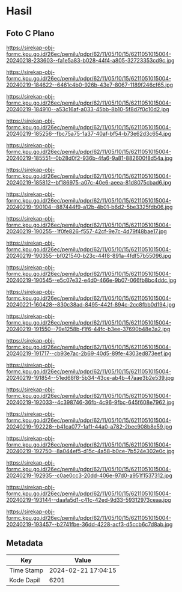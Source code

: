 # Hasil

## Foto C Plano

https://sirekap-obj-formc.kpu.go.id/26ec/pemilu/pdpr/62/11/05/10/15/6211051015004-20240218-233603--fa1e5a83-b028-44f4-a805-32723353cd9c.jpg

https://sirekap-obj-formc.kpu.go.id/26ec/pemilu/pdpr/62/11/05/10/15/6211051015004-20240219-184622--6461c4b0-926b-43e7-8067-1189f246cf65.jpg

https://sirekap-obj-formc.kpu.go.id/26ec/pemilu/pdpr/62/11/05/10/15/6211051015004-20240219-184910--a53c16af-a033-45bb-8b10-5f8d7f0c10d2.jpg

https://sirekap-obj-formc.kpu.go.id/26ec/pemilu/pdpr/62/11/05/10/15/6211051015004-20240219-185256--fbc75a75-1a37-40af-bf54-b73e62d3c654.jpg

https://sirekap-obj-formc.kpu.go.id/26ec/pemilu/pdpr/62/11/05/10/15/6211051015004-20240219-185551--0b28d0f2-936b-4fa6-9a81-882600f8d54a.jpg

https://sirekap-obj-formc.kpu.go.id/26ec/pemilu/pdpr/62/11/05/10/15/6211051015004-20240219-185812--bf186975-a07c-40e6-aeea-81d8075cbad6.jpg

https://sirekap-obj-formc.kpu.go.id/26ec/pemilu/pdpr/62/11/05/10/15/6211051015004-20240219-190104--887444f9-a12b-4b01-b6d2-5be3325fdb06.jpg

https://sirekap-obj-formc.kpu.go.id/26ec/pemilu/pdpr/62/11/05/10/15/6211051015004-20240219-190255--1f0fe826-f557-42cf-9e7c-4d79f48bae17.jpg

https://sirekap-obj-formc.kpu.go.id/26ec/pemilu/pdpr/62/11/05/10/15/6211051015004-20240219-190355--bf021540-b23c-44f8-891a-4fdf57b55096.jpg

https://sirekap-obj-formc.kpu.go.id/26ec/pemilu/pdpr/62/11/05/10/15/6211051015004-20240219-190545--e5c07e32-e4d0-466e-9b07-066fb8bc4ddc.jpg

https://sirekap-obj-formc.kpu.go.id/26ec/pemilu/pdpr/62/11/05/10/15/6211051015004-20240221-160428--830c38ad-8495-442f-894c-2cc8fbb0d194.jpg

https://sirekap-obj-formc.kpu.go.id/26ec/pemilu/pdpr/62/11/05/10/15/6211051015004-20240219-191550--79e1258b-f1f6-44fc-b3ee-37690b48e3a2.jpg

https://sirekap-obj-formc.kpu.go.id/26ec/pemilu/pdpr/62/11/05/10/15/6211051015004-20240219-191717--cb93e7ac-2b69-40d5-89fe-4303ed873eef.jpg

https://sirekap-obj-formc.kpu.go.id/26ec/pemilu/pdpr/62/11/05/10/15/6211051015004-20240219-191854--51ed68f8-5b34-43ce-ab4b-47aae3b2e539.jpg

https://sirekap-obj-formc.kpu.go.id/26ec/pemilu/pdpr/62/11/05/10/15/6211051015004-20240219-192033--4c398746-36fb-4c96-9fbc-645f608e7962.jpg

https://sirekap-obj-formc.kpu.go.id/26ec/pemilu/pdpr/62/11/05/10/15/6211051015004-20240219-192228--b41ca077-1af1-44a0-a782-2bec908b8e59.jpg

https://sirekap-obj-formc.kpu.go.id/26ec/pemilu/pdpr/62/11/05/10/15/6211051015004-20240219-192750--8a044ef5-d15c-4a58-b0ce-7b524e302e0c.jpg

https://sirekap-obj-formc.kpu.go.id/26ec/pemilu/pdpr/62/11/05/10/15/6211051015004-20240219-192935--c0ae0cc3-20dd-406e-97d0-a951f1537312.jpg

https://sirekap-obj-formc.kpu.go.id/26ec/pemilu/pdpr/62/11/05/10/15/6211051015004-20240219-193144--daafa5d1-c41c-42ed-9d33-59312973ceaa.jpg

https://sirekap-obj-formc.kpu.go.id/26ec/pemilu/pdpr/62/11/05/10/15/6211051015004-20240219-193457--b2741fbe-36dd-4228-acf3-d5ccb6c7d8ab.jpg


## Metadata

| Key        | Value               |
| ---------- | ------------------- |
| Time Stamp | 2024-02-21 17:04:15 |
| Kode Dapil | 6201                |



